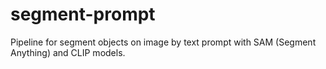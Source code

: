 # segment-prompt
Pipeline for segment objects on image by text prompt with SAM (Segment Anything) and CLIP models.
